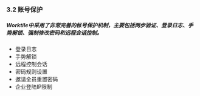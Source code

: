 ### 3.2 账号保护
##### Worktile中采用了非常完善的帐号保护机制，主要包括两步验证、登录日志、手势解锁、强制修改密码和远程会话控制。
* 登录日志
* 手势解锁
* 远程控制会话
* 密码规则设置
* 邀请全员重置密码
* 企业登陆IP限制